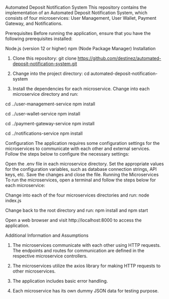 Automated Deposit Notification System
This repository contains the implementation of an Automated Deposit Notification System, which consists of four microservices: User Management, User Wallet, Payment Gateway, and Notifications.

Prerequisites
Before running the application, ensure that you have the following prerequisites installed:

Node.js (version 12 or higher)
npm (Node Package Manager)
Installation

1. Clone this repository: git clone https://github.com/destinez/automated-deposit-notification-system.git

2. Change into the project directory: cd automated-deposit-notification-system

3. Install the dependencies for each microservice. Change into each microservice directory and run:

cd ../user-management-service
npm install

cd ../user-wallet-service
npm install

cd ../payment-gateway-service
npm install

cd ../notifications-service
npm install

Configuration
The application requires some configuration settings for the microservices to communicate with each other and external services. Follow the steps below to configure the necessary settings:

Open the .env file in each microservice directory.
Set the appropriate values for the configuration variables, such as database connection strings, API keys, etc.
Save the changes and close the file.
Running the Microservices
To run the microservices, open a terminal and follow the steps below for each microservice:

Change into each of the four microservices directories and run: 
node index.js

Change back to the root directory and run: 
npm install
and
npm start

Open a web browser and visit http://localhost:8000 to access the application.

Additional Information and Assumptions

1. The microservices communicate with each other using HTTP requests. The endpoints and routes for communication are defined in the respective microservice controllers.

2. The microservices utilize the axios library for making HTTP requests to other microservices. 

3. The application includes basic error handling.

4. Each microservice has its own dummy JSON data for testing purpose.


